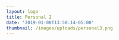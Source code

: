 ```yaml
---
layout: logo
title: Personal 2
date: '2019-01-08T13:58:14-05:00'
thumbnail: /images/uploads/personal3.png
---
```


